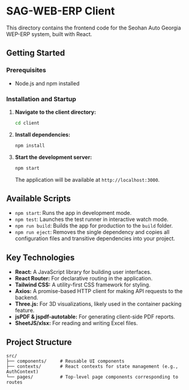 # SAG-WEB-ERP Client

This directory contains the frontend code for the Seohan Auto Georgia WEP-ERP system, built with React.

## Getting Started

### Prerequisites

*   Node.js and npm installed

### Installation and Startup

1.  **Navigate to the client directory:**

    ```bash
    cd client
    ```

2.  **Install dependencies:**

    ```bash
    npm install
    ```

3.  **Start the development server:**

    ```bash
    npm start
    ```

    The application will be available at `http://localhost:3000`.

## Available Scripts

*   `npm start`: Runs the app in development mode.
*   `npm test`: Launches the test runner in interactive watch mode.
*   `npm run build`: Builds the app for production to the `build` folder.
*   `npm run eject`: Removes the single dependency and copies all configuration files and transitive dependencies into your project.

## Key Technologies

*   **React:** A JavaScript library for building user interfaces.
*   **React Router:** For declarative routing in the application.
*   **Tailwind CSS:** A utility-first CSS framework for styling.
*   **Axios:** A promise-based HTTP client for making API requests to the backend.
*   **Three.js:** For 3D visualizations, likely used in the container packing feature.
*   **jsPDF & jspdf-autotable:** For generating client-side PDF reports.
*   **SheetJS/xlsx:** For reading and writing Excel files.

## Project Structure

```
src/
├── components/     # Reusable UI components
├── contexts/       # React contexts for state management (e.g., AuthContext)
└── pages/          # Top-level page components corresponding to routes
```